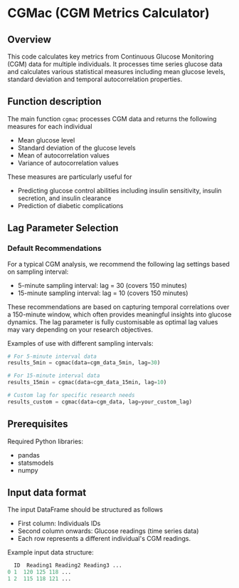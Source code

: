 # CGMac (CGM Metrics Calculator)
## Overview
This code calculates key metrics from Continuous Glucose Monitoring (CGM) data for multiple individuals. It processes time series glucose data and calculates various statistical measures including mean glucose levels, standard deviation and temporal autocorrelation properties.

## Function description

The main function `cgmac` processes CGM data and returns the following measures for each individual
- Mean glucose level
- Standard deviation of the glucose levels
- Mean of autocorrelation values
- Variance of autocorrelation values

These measures are particularly useful for
- Predicting glucose control abilities including insulin sensitivity, insulin secretion, and insulin clearance
- Prediction of diabetic complications

## Lag Parameter Selection

### Default Recommendations
For a typical CGM analysis, we recommend the following lag settings based on sampling interval:
- 5-minute sampling interval: lag = 30 (covers 150 minutes)
- 15-minute sampling interval: lag = 10 (covers 150 minutes)

These recommendations are based on capturing temporal correlations over a 150-minute window, which often provides meaningful insights into glucose dynamics.
The lag parameter is fully customisable as optimal lag values may vary depending on your research objectives.

Examples of use with different sampling intervals:
```python
# For 5-minute interval data
results_5min = cgmac(data=cgm_data_5min, lag=30)

# For 15-minute interval data
results_15min = cgmac(data=cgm_data_15min, lag=10)

# Custom lag for specific research needs
results_custom = cgmac(data=cgm_data, lag=your_custom_lag)
```

## Prerequisites

Required Python libraries:
- pandas
- statsmodels
- numpy

## Input data format

The input DataFrame should be structured as follows
- First column: Individuals IDs
- Second column onwards: Glucose readings (time series data)
- Each row represents a different individual's CGM readings.

Example input data structure:
```python
  ID  Reading1 Reading2 Reading3 ...
0 1  120 125 118 ...
1 2  115 118 121 ...
```

